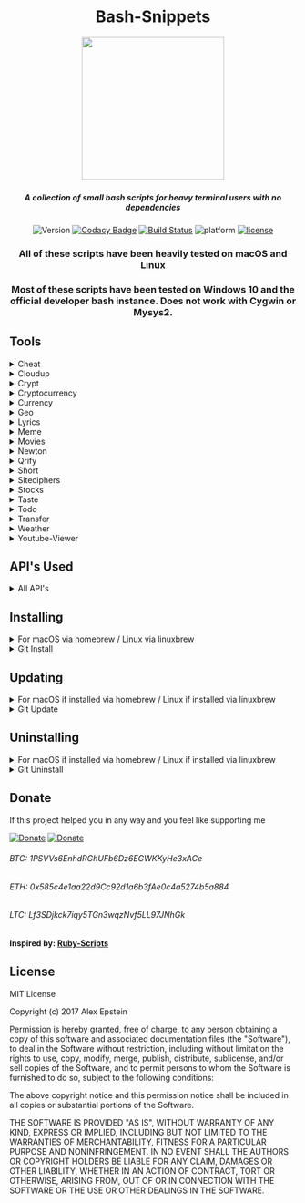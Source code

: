 <div align="center">

# Bash-Snippets

<img src="https://cloud.githubusercontent.com/assets/2059754/24601246/753a7f36-1858-11e7-9d6b-7a0e64fb27f7.png" height="250px" width="250px">

##### A collection of small bash scripts for heavy terminal users with no dependencies

![Version](https://img.shields.io/github/release/alexanderepstein/Bash-Snippets.svg) [![Codacy Badge](https://api.codacy.com/project/badge/Grade/a4bf023a3d0d499abc9d2bf14b296a14)](https://www.codacy.com/app/alexanderepstein/Bash-Snippets?utm_source=github.com&amp;utm_medium=referral&amp;utm_content=alexanderepstein/Bash-Snippets&amp;utm_campaign=Badge_Grade) [![Build Status](https://travis-ci.org/alexanderepstein/Bash-Snippets.svg?branch=master)](https://travis-ci.org/alexanderepstein/Bash-Snippets) ![platform](https://img.shields.io/badge/platform-OSX%2C%20Linux%20%26%20Windows-blue.svg)  [![license](https://img.shields.io/github/license/mashape/apistatus.svg?style=plastic)]()



### All of these scripts have been heavily tested on macOS and Linux
### Most of these scripts have been tested on Windows 10 and the official developer bash instance. Does not work with Cygwin or Mysys2.

</div>

## Tools

<details>
<summary>Cheat</summary>

The fastest way to find {command options|code pieces} you need

Supports multiple languages and many bash commands

<div align="center">

<img max-height="500px" max-width="500px" src="https://github.com/alexanderepstein/Bash-Snippets/blob/master/cheat/cheat.png?raw=true">

</div>
</details>

<details>
<summary>Cloudup</summary>

A tool that facilitates backing up github repositories to bitbucket

If you have ever felt the fear of the github unicorn this could be your savior

Furthermore you can backup the repositories of any github user to your bitbucket.

Backup all github repositories of the designated user at once with the -a option.
Or run it with no flags and backup individual repositories.

<div align="center">

<img height="75%" width="75%" src="https://github.com/alexanderepstein/Bash-Snippets/blob/master/cloudup/cloudup.png?raw=true">

</div>
</details>


<details>
<summary>Crypt</summary>

A wrapper for openssl that allows for quickly encrypting and decrypting files

```bash
crypt -e [original file] [encrypted file] # encrypts files
crypt -d [encrypted file] [output file] # decrypts files
```
#### Encryption Details
* Uses AES 256 level encryption
* Key is salted before creation
* Password is never in plain text, and OpenSSL generates key based on password
* Encrypted data is encoded in Base64, so it can be used as plain text in an email. (Not usually necessary if attached as a file)

**Tested With**  .pdf, .txt, .docx, .doc, .png, .jpeg

**CAUTION**  Make sure to use different filenames, otherwise your file will be overwritten!


<div align="center">

<img max-height="500px" max-width="500px" src="https://github.com/alexanderepstein/Bash-Snippets/blob/master/crypt/crypt.png?raw=true">

</div>
</details>


<details>
<summary>Cryptocurrency</summary>

Converts Cryptocurrency based on realtime exchange rates

<div align="center">

<img max-height="500px" max-width="505px" src="https://github.com/alexanderepstein/Bash-Snippets/blob/master/cryptocurrency/cryptocurrency.png?raw=true">

</div>

Run `cryptocurrency` and you'll be guided through providing three arguments.  
1. Base currency, i.e. `BTC`
2. Target currency, i.e. `USD`
3. Amount, i.e. `12.35`

If you want to bypass the guided input you can pass in 3 arguments and it will run from there, i.e.    
```bash
cryptocurrency [baseCurrency] [exchangeToCurrency] [amountBeingExchanged]
```  
A valid use case would be:  
```bash
cryptocurrency BTC USD 12.35
```

Written by: [Jonas-Taha El Sesiy](https://github.com/elsesiy)
</details>


<details>
<summary>Currency</summary>

Converts currency based on realtime exchange rates

<div align="center">

<img max-height="500px" max-width="500px" src="https://github.com/alexanderepstein/Bash-Snippets/blob/master/currency/currency.png?raw=true">

</div>

If you want to bypass to guided input you can pass in 3 arguments and it will run from there
ex.```currency [baseCurrency] [exchangeToCurrency] [amountBeingExchanged]```
so a valid use case would be ```currency USD EUR 12.35```
</details>


<details>
<summary>Geo</summary>

Provides data for  wan, lan, router, dns, mac, and ip geolocation


<div align="center">

<img max-height="500px" max-width="500px" src="https://github.com/alexanderepstein/Bash-Snippets/blob/master/geo/geo.png?raw=true">

</div>

Written by: [Jake Meyer](https://github.com/jakewmeyer)
</details>

<details>
<summary>Lyrics</summary>

Grab lyrics for a given song quickly from the command line.


<div align="center">

<img max-height="500px" max-width="500px" src="https://github.com/alexanderepstein/Bash-Snippets/blob/master/lyrics/lyrics.png?raw=true">

</div>

</details>

<details>
<summary>Meme</summary>

A lightning fast meme generator.


<div align="center">

<img max-height="500px" max-width="500px" src="https://github.com/alexanderepstein/Bash-Snippets/blob/master/meme/meme.png?raw=true">

</div>

</details>

<details>
<summary>Movies</summary>

Quick search that grabs relevant information about a movie

<div align="center">

<img max-height="500px" max-width="500px" src="https://github.com/alexanderepstein/Bash-Snippets/blob/master/movies/movies.png?raw=true">

</div>
</details>


<details>
<summary>Newton</summary>

Performs numerical calculations all the way up to symbolic math parsing.

<div align="center">

<img max-height="500px" max-width="500px" src="https://github.com/alexanderepstein/Bash-Snippets/blob/master/newton/newton.png?raw=true">

</div>
</details>


<details>
<summary>Qrify</summary>

Takes any string of text and turns it into a qr code

This is useful for sending links or saving a string of commands to your phone


<div align="center">

<img max-height="500px" max-width="500px" src="https://github.com/alexanderepstein/Bash-Snippets/blob/master/qrify/qrify.png?raw=true">

</div>

Written by: [Linyos Torovoltos](http://github.com/linyostorovovoltos)
</details>


<details>
<summary>Short</summary>

Gets the link that is being masked by a url shortner

<div align="center">

<img max-height="500px" max-width="500px" src="https://github.com/alexanderepstein/Bash-Snippets/blob/master/short/short.png?raw=true">

</div>
</details>

<details>
<summary>Siteciphers</summary>

Check which ciphers are enabled / disabled for a given https site.

Sometimes ciphers are deemed vulnerable, so when you are changing configuration, this can be used to confirm that the cipher truly is disabled.

Some browsers (For example old versions of IE) don't support some of the newer ciphers, which would be a good example of when a SysAdmin would need a list of currently supported ciphers so that changes can be made.

<div align="center">

<img height="75%" width="75%" src="https://github.com/alexanderepstein/Bash-Snippets/blob/master/siteciphers/siteciphers.png?raw=true">

</div>
</details>


<details>
<summary>Stocks</summary>

Provides information about a certain stock symbol


<div align="center">

<img max-height="500px" max-width="500px" src="https://github.com/alexanderepstein/Bash-Snippets/blob/master/stocks/stocks.png?raw=true">

</div>
</details>


<details>
<summary>Taste</summary>

Recommendation engine that provides three similar items like the supplied item

Also can provide information on a given item

Valid items are: shows, books, music, artists, movies, authors, games

<div align="center">

<img max-height="500px" max-width="500px" src="https://github.com/alexanderepstein/Bash-Snippets/blob/master/taste/taste.png?raw=true">

</div>

### Needs an API Key (don't worry it's free)
* Get the API key [here](https://tastedive.com/account/api_access)
* After getting the API key run the following line ```export TASTE_API_KEY="yourAPIKeyGoesHere" >> ~/.bash_profile```
</details>


<details>
<summary>Todo</summary>

A simplistic command line todo list


<div align="center">

<img max-height="500px" max-width="500px" src="https://github.com/alexanderepstein/Bash-Snippets/blob/master/todo/todo.png?raw=true">

</div>
</details>


<details>
<summary>Transfer</summary>

Quickly transfer files from the command line.


<div align="center">

<img max-height="500px" max-width="500px" src="https://github.com/alexanderepstein/Bash-Snippets/blob/master/transfer/transfer.png?raw=true">

</div>
</details>


<details>
<summary>Weather</summary>

Provides a 3 day forecast

With no arguments it will grab the weather for your location as determined by your ip

<div align="center">

<img height="75%" width="75%" src="https://github.com/alexanderepstein/Bash-Snippets/blob/master/weather/weather.png?raw=true">

</div>

With arguments you can pass in a city or country and get the weather in that area


Also can show the current moon phase

<div align="center">

<img height="75%" width="75%" src="https://github.com/alexanderepstein/Bash-Snippets/blob/master/weather/moon.png?raw=true">

</div>
</details>


<details>
<summary>Youtube-Viewer</summary>

Provides a way to watch youtube videos from the terminal.

You can use ```ytview -c [channel name]``` to see recent videos by that artist.

You can use ```ytview -s [videoToSearch]``` or just ```ytview [videoToSearch]``` to search for videos.


<div align="center">

<img height="75%" width="75%" src="https://github.com/alexanderepstein/Bash-Snippets/blob/master/ytview/ytview.png?raw=true">

</div>

Written by: [Linyos Torovoltos](http://github.com/linyostorovovoltos)
</details>

## API's Used

<details>
<summary>All API's</summary>

* To get location based on ip address: [ipinfo](https://ipinfo.io)
* To get and print weather based on a location: [wttr](http://wttr.in)
* To grab the stock information in JSON format: [alphavantage](https://www.alphavantage.co)
* To grab the latest exchange rate between currencies: [fixer](http://fixer.io)
* To grab information on movies: [omdbapi](http://www.omdbapi.com/)
* To grab recommendations based on an item: [tastedive](https://tastedive.com)
* To determine masked link behind url shortner: [ki.tc](http://ki.tc)
* To grab cheatsheets for commands and languages: [cheat](http://cheat.sh/)
* To encode text into a qr code: [qrenco](http://qrenco.de)
* To grab a list of a users repositories: [github](https://developer.github.com/v3/)
* To upload a repository to bitbucket: [bitbucket](https://developer.atlassian.com/bitbucket/api/2/reference/)
* To get your WAN ip address: [ipify](https://www.ipify.org/)
* To grab the latest exchange rate between cryptocurrencies to standard currencies: [coinmarketcap](https://coinmarketcap.com/api/)
* To perform symbolic math and other computations: [newton](https://newton.now.sh)
* To transfer files: [transfer](https://transfer.sh)
* To grab lyrics from a song: [lyrics.ovh](http://docs.lyricsovh.apiary.io)

</details>





## Installing

<details>
<summary>For macOS via homebrew / Linux via linuxbrew</summary>

```bash
brew install bash-snippets # installs all tools
brew install bash-snippets --without-all-tools --with-newton --with-weather # specifying install for individual tools
```

</details>

<details>
<summary>Git Install</summary>

* First clone the repository:  
```bash
git clone https://github.com/alexanderepstein/Bash-Snippets
```

* Then cd into the cloned directory:
```bash
cd Bash-Snippets
```

* Git checkout to the latest stable release
```bash
git checkout v1.19.2
```

* Run the guided install script with
```bash
./install.sh
```
this will let you choose which scripts to install

* Install all the scripts
```bash
./install.sh all
```

* Install an individual script
```bash
./install.sh stocks
```

</details>




## Updating

<details>
<summary>For macOS if installed via homebrew / Linux if installed via linuxbrew</summary>

```bash
brew upgrade bash-snippets
```

</details>

<details>
<summary>Git Update</summary>

With any of the installed tools you can automate the update by running it with the -u option or passing in update as the arguments
Ex.
```bash
stocks update
```
or
```bash
stocks -u
```
This will clone the repository and install the new versions of scripts that were installed, if you didn't install a certain tool this script will not install the new version of that tool.


</details>



## Uninstalling

<details>
<summary>For macOS if installed via homebrew / Linux  if installed via linuxbrew</summary>

```bash
brew uninstall bash-snippets
```

</details>

<details>
<summary>Git Uninstall</summary>


* If you don't have the Bash-Snippets folder anymore clone the repository:  
```bash
git clone https://github.com/alexanderepstein/Bash-Snippets
```

* cd into the Bash-Snippets directory:
```bash
cd Bash-Snippets
```


#### To go through a guided uninstall
```bash
./uninstall.sh
```

#### To uninstall all installed bash-snippets
```bash
./uninstall.sh all
```

</details>


## Donate
If this project helped you in any way and you feel like supporting me

[![Donate](https://img.shields.io/badge/Donate-Venmo-blue.svg)](https://venmo.com/AlexanderEpstein)
[![Donate](https://img.shields.io/badge/Donate-SquareCash-green.svg)](https://cash.me/$AlexEpstein)

###### BTC: 1PSVVs6EnhdRGhUFb6Dz6EGWKKyHe3xACe
###### ETH: 0x585c4e1aa22d9Cc92d1a6b3fAe0c4a5274b5a884
###### LTC: Lf3SDjkck7iqy5TGn3wqzNvf5LL97JNhGk

#### Inspired by: [Ruby-Scripts](https://github.com/jakewmeyer/Ruby-Scripts)

## License

MIT License

Copyright (c) 2017 Alex Epstein

Permission is hereby granted, free of charge, to any person obtaining a copy of this software and associated documentation files (the "Software"), to deal in the Software without restriction, including without limitation the rights to use, copy, modify, merge, publish, distribute, sublicense, and/or sell copies of the Software, and to permit persons to whom the Software is furnished to do so, subject to the following conditions:

The above copyright notice and this permission notice shall be included in all copies or substantial portions of the Software.

THE SOFTWARE IS PROVIDED "AS IS", WITHOUT WARRANTY OF ANY KIND, EXPRESS OR IMPLIED, INCLUDING BUT NOT LIMITED TO THE WARRANTIES OF MERCHANTABILITY, FITNESS FOR A PARTICULAR PURPOSE AND NONINFRINGEMENT. IN NO EVENT SHALL THE AUTHORS OR COPYRIGHT HOLDERS BE LIABLE FOR ANY CLAIM, DAMAGES OR OTHER LIABILITY, WHETHER IN AN ACTION OF CONTRACT, TORT OR OTHERWISE, ARISING FROM, OUT OF OR IN CONNECTION WITH THE SOFTWARE OR THE USE OR OTHER DEALINGS IN THE SOFTWARE.
